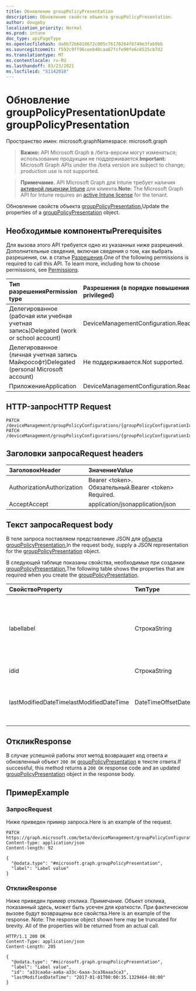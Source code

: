 ```yaml
---
title: Обновление groupPolicyPresentation
description: Обновление свойств объекта groupPolicyPresentation.
author: dougeby
localization_priority: Normal
ms.prod: intune
doc_type: apiPageType
ms.openlocfilehash: da0b72b6818672c005c76170264f6749e3fab9bb
ms.sourcegitcommit: f592c9ff96ceeb40caa67fcfe90fe6c8525cb7d2
ms.translationtype: MT
ms.contentlocale: ru-RU
ms.lasthandoff: 03/23/2021
ms.locfileid: "51142018"
---
```

# <a name="update-grouppolicypresentation"></a><span data-ttu-id="b99f2-103">Обновление groupPolicyPresentation</span><span class="sxs-lookup"><span data-stu-id="b99f2-103">Update groupPolicyPresentation</span></span>

<span data-ttu-id="b99f2-104">Пространство имен: microsoft.graph</span><span class="sxs-lookup"><span data-stu-id="b99f2-104">Namespace: microsoft.graph</span></span>

> <span data-ttu-id="b99f2-105">**Важно:** API Microsoft Graph в /бета-версии могут изменяться; использование продукции не поддерживается.</span><span class="sxs-lookup"><span data-stu-id="b99f2-105">**Important:** Microsoft Graph APIs under the /beta version are subject to change; production use is not supported.</span></span>

> <span data-ttu-id="b99f2-106">**Примечание.** API Microsoft Graph для Intune требует наличия [активной лицензии Intune](https://go.microsoft.com/fwlink/?linkid=839381) для клиента.</span><span class="sxs-lookup"><span data-stu-id="b99f2-106">**Note:** The Microsoft Graph API for Intune requires an [active Intune license](https://go.microsoft.com/fwlink/?linkid=839381) for the tenant.</span></span>

<span data-ttu-id="b99f2-107">Обновление свойств объекта [groupPolicyPresentation.](../resources/intune-grouppolicy-grouppolicypresentation.md)</span><span class="sxs-lookup"><span data-stu-id="b99f2-107">Update the properties of a [groupPolicyPresentation](../resources/intune-grouppolicy-grouppolicypresentation.md) object.</span></span>

## <a name="prerequisites"></a><span data-ttu-id="b99f2-108">Необходимые компоненты</span><span class="sxs-lookup"><span data-stu-id="b99f2-108">Prerequisites</span></span>
<span data-ttu-id="b99f2-p101">Для вызова этого API требуется одно из указанных ниже разрешений. Дополнительные сведения, включая сведения о том, как выбрать разрешения, см. в статье [Разрешения](/graph/permissions-reference).</span><span class="sxs-lookup"><span data-stu-id="b99f2-p101">One of the following permissions is required to call this API. To learn more, including how to choose permissions, see [Permissions](/graph/permissions-reference).</span></span>

|<span data-ttu-id="b99f2-111">Тип разрешения</span><span class="sxs-lookup"><span data-stu-id="b99f2-111">Permission type</span></span>|<span data-ttu-id="b99f2-112">Разрешения (в порядке повышения привилегий)</span><span class="sxs-lookup"><span data-stu-id="b99f2-112">Permissions (from least to most privileged)</span></span>|
|:---|:---|
|<span data-ttu-id="b99f2-113">Делегированное (рабочая или учебная учетная запись)</span><span class="sxs-lookup"><span data-stu-id="b99f2-113">Delegated (work or school account)</span></span>|<span data-ttu-id="b99f2-114">DeviceManagementConfiguration.ReadWrite.All</span><span class="sxs-lookup"><span data-stu-id="b99f2-114">DeviceManagementConfiguration.ReadWrite.All</span></span>|
|<span data-ttu-id="b99f2-115">Делегированное (личная учетная запись Майкрософт)</span><span class="sxs-lookup"><span data-stu-id="b99f2-115">Delegated (personal Microsoft account)</span></span>|<span data-ttu-id="b99f2-116">Не поддерживается.</span><span class="sxs-lookup"><span data-stu-id="b99f2-116">Not supported.</span></span>|
|<span data-ttu-id="b99f2-117">Приложение</span><span class="sxs-lookup"><span data-stu-id="b99f2-117">Application</span></span>|<span data-ttu-id="b99f2-118">DeviceManagementConfiguration.ReadWrite.All</span><span class="sxs-lookup"><span data-stu-id="b99f2-118">DeviceManagementConfiguration.ReadWrite.All</span></span>|

## <a name="http-request"></a><span data-ttu-id="b99f2-119">HTTP-запрос</span><span class="sxs-lookup"><span data-stu-id="b99f2-119">HTTP Request</span></span>
<!-- {
  "blockType": "ignored"
}
-->
``` http
PATCH /deviceManagement/groupPolicyConfigurations/{groupPolicyConfigurationId}/definitionValues/{groupPolicyDefinitionValueId}/presentationValues/{groupPolicyPresentationValueId}/presentation
PATCH /deviceManagement/groupPolicyConfigurations/{groupPolicyConfigurationId}/definitionValues/{groupPolicyDefinitionValueId}/presentationValues/{groupPolicyPresentationValueId}/presentation/definition/presentations/{groupPolicyPresentationId}
```

## <a name="request-headers"></a><span data-ttu-id="b99f2-120">Заголовки запроса</span><span class="sxs-lookup"><span data-stu-id="b99f2-120">Request headers</span></span>
|<span data-ttu-id="b99f2-121">Заголовок</span><span class="sxs-lookup"><span data-stu-id="b99f2-121">Header</span></span>|<span data-ttu-id="b99f2-122">Значение</span><span class="sxs-lookup"><span data-stu-id="b99f2-122">Value</span></span>|
|:---|:---|
|<span data-ttu-id="b99f2-123">Authorization</span><span class="sxs-lookup"><span data-stu-id="b99f2-123">Authorization</span></span>|<span data-ttu-id="b99f2-124">Bearer &lt;token&gt;. Обязательный.</span><span class="sxs-lookup"><span data-stu-id="b99f2-124">Bearer &lt;token&gt; Required.</span></span>|
|<span data-ttu-id="b99f2-125">Accept</span><span class="sxs-lookup"><span data-stu-id="b99f2-125">Accept</span></span>|<span data-ttu-id="b99f2-126">application/json</span><span class="sxs-lookup"><span data-stu-id="b99f2-126">application/json</span></span>|

## <a name="request-body"></a><span data-ttu-id="b99f2-127">Текст запроса</span><span class="sxs-lookup"><span data-stu-id="b99f2-127">Request body</span></span>
<span data-ttu-id="b99f2-128">В теле запроса поставляем представление JSON для [объекта groupPolicyPresentation.](../resources/intune-grouppolicy-grouppolicypresentation.md)</span><span class="sxs-lookup"><span data-stu-id="b99f2-128">In the request body, supply a JSON representation for the [groupPolicyPresentation](../resources/intune-grouppolicy-grouppolicypresentation.md) object.</span></span>

<span data-ttu-id="b99f2-129">В следующей таблице показаны свойства, необходимые при создании [groupPolicyPresentation.](../resources/intune-grouppolicy-grouppolicypresentation.md)</span><span class="sxs-lookup"><span data-stu-id="b99f2-129">The following table shows the properties that are required when you create the [groupPolicyPresentation](../resources/intune-grouppolicy-grouppolicypresentation.md).</span></span>

|<span data-ttu-id="b99f2-130">Свойство</span><span class="sxs-lookup"><span data-stu-id="b99f2-130">Property</span></span>|<span data-ttu-id="b99f2-131">Тип</span><span class="sxs-lookup"><span data-stu-id="b99f2-131">Type</span></span>|<span data-ttu-id="b99f2-132">Описание</span><span class="sxs-lookup"><span data-stu-id="b99f2-132">Description</span></span>|
|:---|:---|:---|
|<span data-ttu-id="b99f2-133">label</span><span class="sxs-lookup"><span data-stu-id="b99f2-133">label</span></span>|<span data-ttu-id="b99f2-134">Строка</span><span class="sxs-lookup"><span data-stu-id="b99f2-134">String</span></span>|<span data-ttu-id="b99f2-135">Локализованная текстовая метка для любого объекта презентации.</span><span class="sxs-lookup"><span data-stu-id="b99f2-135">Localized text label for any presentation entity.</span></span> <span data-ttu-id="b99f2-136">По умолчанию это значение пусто.</span><span class="sxs-lookup"><span data-stu-id="b99f2-136">The default value is empty.</span></span>|
|<span data-ttu-id="b99f2-137">id</span><span class="sxs-lookup"><span data-stu-id="b99f2-137">id</span></span>|<span data-ttu-id="b99f2-138">Строка</span><span class="sxs-lookup"><span data-stu-id="b99f2-138">String</span></span>|<span data-ttu-id="b99f2-139">Ключ объекта.</span><span class="sxs-lookup"><span data-stu-id="b99f2-139">Key of the entity.</span></span>|
|<span data-ttu-id="b99f2-140">lastModifiedDateTime</span><span class="sxs-lookup"><span data-stu-id="b99f2-140">lastModifiedDateTime</span></span>|<span data-ttu-id="b99f2-141">DateTimeOffset</span><span class="sxs-lookup"><span data-stu-id="b99f2-141">DateTimeOffset</span></span>|<span data-ttu-id="b99f2-142">Дата и время последнего изменения объекта.</span><span class="sxs-lookup"><span data-stu-id="b99f2-142">The date and time the entity was last modified.</span></span>|



## <a name="response"></a><span data-ttu-id="b99f2-143">Отклик</span><span class="sxs-lookup"><span data-stu-id="b99f2-143">Response</span></span>
<span data-ttu-id="b99f2-144">В случае успешной работы этот метод возвращает код ответа и обновленный объект `200 OK` [groupPolicyPresentation](../resources/intune-grouppolicy-grouppolicypresentation.md) в тексте ответа.</span><span class="sxs-lookup"><span data-stu-id="b99f2-144">If successful, this method returns a `200 OK` response code and an updated [groupPolicyPresentation](../resources/intune-grouppolicy-grouppolicypresentation.md) object in the response body.</span></span>

## <a name="example"></a><span data-ttu-id="b99f2-145">Пример</span><span class="sxs-lookup"><span data-stu-id="b99f2-145">Example</span></span>

### <a name="request"></a><span data-ttu-id="b99f2-146">Запрос</span><span class="sxs-lookup"><span data-stu-id="b99f2-146">Request</span></span>
<span data-ttu-id="b99f2-147">Ниже приведен пример запроса.</span><span class="sxs-lookup"><span data-stu-id="b99f2-147">Here is an example of the request.</span></span>
``` http
PATCH https://graph.microsoft.com/beta/deviceManagement/groupPolicyConfigurations/{groupPolicyConfigurationId}/definitionValues/{groupPolicyDefinitionValueId}/presentationValues/{groupPolicyPresentationValueId}/presentation
Content-type: application/json
Content-length: 92

{
  "@odata.type": "#microsoft.graph.groupPolicyPresentation",
  "label": "Label value"
}
```

### <a name="response"></a><span data-ttu-id="b99f2-148">Отклик</span><span class="sxs-lookup"><span data-stu-id="b99f2-148">Response</span></span>
<span data-ttu-id="b99f2-p103">Ниже приведен пример отклика. Примечание. Объект отклика, показанный здесь, может быть усечен для краткости. При фактическом вызове будут возвращены все свойства.</span><span class="sxs-lookup"><span data-stu-id="b99f2-p103">Here is an example of the response. Note: The response object shown here may be truncated for brevity. All of the properties will be returned from an actual call.</span></span>
``` http
HTTP/1.1 200 OK
Content-Type: application/json
Content-Length: 205

{
  "@odata.type": "#microsoft.graph.groupPolicyPresentation",
  "label": "Label value",
  "id": "a33caa6a-aa6a-a33c-6aaa-3ca36aaa3ca3",
  "lastModifiedDateTime": "2017-01-01T00:00:35.1329464-08:00"
}
```





